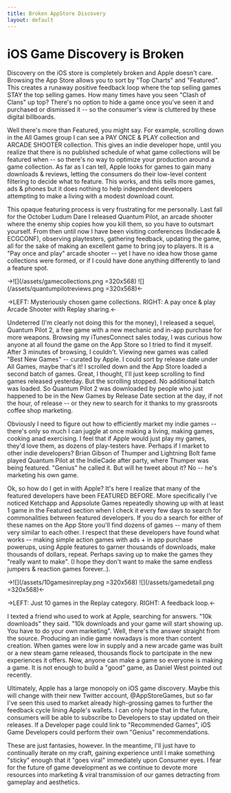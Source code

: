 ```yaml
---
title: Broken AppStore Discovery
layout: default
---
```


# iOS Game Discovery is Broken

Discovery on the iOS store is completely broken and Apple doesn't care. Browsing the App Store allows you to sort by "Top Charts" and "Featured". This creates a runaway positive feedback loop where the top selling games STAY the top selling games. How many times have you seen "Clash of Clans" up top? There's no option to hide a game once you've seen it and purchased or dismissed it -- so the consumer's view is cluttered by these digital billboards.

Well there's more than Featured, you might say. For example, scrolling down in the All Games group I can see a PAY ONCE & PLAY collection and ARCADE SHOOTER collection. This gives an indie developer hope, until you realize that there is no published schedule of what game collections will be featured when -- so there's no way to optimize your production around a game collection. As far as I can tell, Apple looks for games to gain many downloads & reviews, letting the consumers do their low-level content filtering to decide what to feature. This works, and this sells more games, ads & phones but it does nothing to help independent developers attempting to make a living with a modest download count.

This opaque featuring process is very frustrating for me personally. Last fall for the October Ludum Dare I released Quantum Pilot, an arcade shooter where the enemy ship copies how you kill them, so you have to outsmart yourself. From then until now I have been visiting conferences (Indiecade & ECGCONF), observing playtesters, gathering feedback, updating the game, all for the sake of making an excellent game to bring joy to players. It is a "Pay once and play" arcade shooter -- yet I have no idea how those game collections were formed, or if I could have done anything differently to land a feature spot.

->![](/assets/gamecollections.png =320x568) ![](/assets/quantumpilotreviews.png =320x568)<-

->LEFT: Mysteriously chosen game collections. RIGHT: A pay once & play Arcade Shooter with Replay sharing.<-

Undeterred (I'm clearly not doing this for the money), I released a sequel, Quantum Pilot 2, a free game with a new mechanic and in-app purchase for more weapons. Browsing my iTunesConnect sales today, I was curious  how anyone at all found the game on the App Store so I tried to find it myself. After 3 minutes of browsing, I couldn't. Viewing new games was called "Best New Games" -- curated by Apple. I could sort by release date under All Games, maybe that's it! I scrolled down and the App Store loaded a second batch of games. Great, I thought, I'll just keep scrolling to find games released yesterday. But the scrolling stopped. No additional batch was loaded. So Quantum Pilot 2 was downloaded by people who just happened to be in the New Games by Release Date section at the day, if not the hour, of release -- or they new to search for it thanks to my grassroots coffee shop marketing.

Obviously I need to figure out how to efficiently market my indie games -- there's only so much I can juggle at once making a living, making games, cooking anad exercising. I feel that if Apple would just play my games, they'd love them, as dozens of play-testers have. Perhaps if I market to other indie developers? Brian Gibson of Thumper and Lightning Bolt fame played Quantum Pilot at the IndieCade after party, where Thumper was being featured. "Genius" he called it. But will he tweet about it? No -- he's marketing his own game.

Ok, so how do I get in with Apple? It's here I realize that many of the featured developers have been FEATURED BEFORE. More specifically I've noticed Ketchapp and Appsolute Games repeatedly showing up with at least 1 game in the Featured section when I check it every few days to search for commonalities between featured developers. If you do a search for either of these names on the App Store you'll find dozens of games -- many of them very similar to each other. I respect that these developers have found what works -- making simple action games with ads + in app purchase powerups, using Apple features to garner thousands of downloads, make thousands of dollars, repeat. Perhaps saving up to make the games they "really want to make". (I hope they don't want to make the same endless jumpers & reaction games forever..).

->![](/assets/10gamesinreplay.png =320x568) ![](/assets/gamedetail.png =320x568)<-

->LEFT: Just 10 games in the Replay category. RIGHT: A feedback loop.<-

I texted a friend who used to work at Apple, searching for answers. "10k downloads" they said. "10k downloads and your game will start showing up. You have to do your own marketing". Well, there's the answer straight from the source. Producing an indie game nowadays is more than content creation. When games were low in supply and a new arcade game was built or a new steam game released, thousands flock to partcipate in the new experiences it offers. Now, anyone can make a game so everyone is making a game. It is not enough to build a "good" game, as Daniel West pointed out recently.

Ultimately, Apple has a large monopoly on iOS game discovery. Maybe this will change with their new Twitter account, @AppStoreGames, but so far I've seen this used to market already high-grossing games to further the feedback cycle lining Apple's wallets. I can only hope that in the future, consumers will be able to subscribe to Developers to stay updated on their releases. If a Developer page could link to "Recommended Games", iOS Game Developers could perform their own "Genius" recommendations. 

These are just fantasies, however. In the meantime, I'll just have to continually iterate on my craft, gaining experience until I make something "sticky" enough that it "goes viral" immediately upon Consumer eyes. I fear for the future of game development as we continue to devote more resources into marketing & viral transmission of our games detracting from gameplay and aesthetics.

